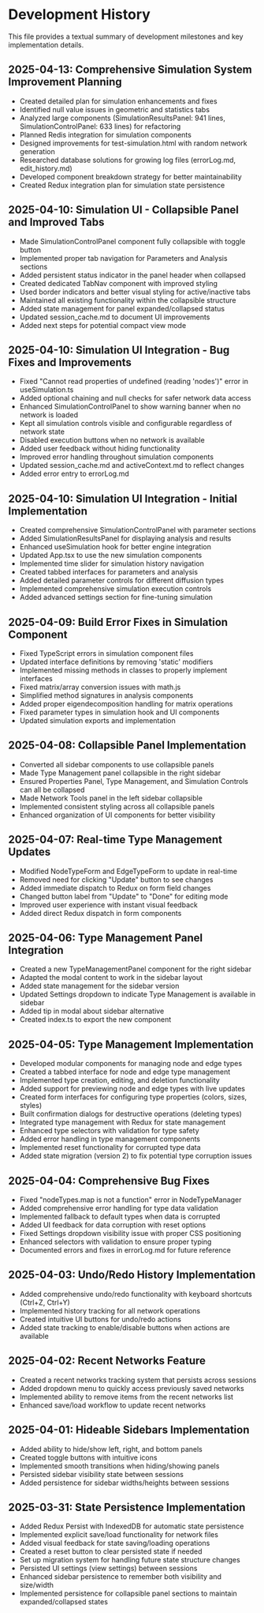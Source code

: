 # Development History

This file provides a textual summary of development milestones and key implementation details.

## 2025-04-13: Comprehensive Simulation System Improvement Planning
- Created detailed plan for simulation enhancements and fixes
- Identified null value issues in geometric and statistics tabs
- Analyzed large components (SimulationResultsPanel: 941 lines, SimulationControlPanel: 633 lines) for refactoring
- Planned Redis integration for simulation components
- Designed improvements for test-simulation.html with random network generation
- Researched database solutions for growing log files (errorLog.md, edit_history.md)
- Developed component breakdown strategy for better maintainability
- Created Redux integration plan for simulation state persistence

## 2025-04-10: Simulation UI - Collapsible Panel and Improved Tabs
- Made SimulationControlPanel component fully collapsible with toggle button
- Implemented proper tab navigation for Parameters and Analysis sections
- Added persistent status indicator in the panel header when collapsed
- Created dedicated TabNav component with improved styling
- Used border indicators and better visual styling for active/inactive tabs
- Maintained all existing functionality within the collapsible structure
- Added state management for panel expanded/collapsed status
- Updated session_cache.md to document UI improvements
- Added next steps for potential compact view mode

## 2025-04-10: Simulation UI Integration - Bug Fixes and Improvements
- Fixed "Cannot read properties of undefined (reading 'nodes')" error in useSimulation.ts
- Added optional chaining and null checks for safer network data access
- Enhanced SimulationControlPanel to show warning banner when no network is loaded
- Kept all simulation controls visible and configurable regardless of network state
- Disabled execution buttons when no network is available
- Added user feedback without hiding functionality
- Improved error handling throughout simulation components
- Updated session_cache.md and activeContext.md to reflect changes
- Added error entry to errorLog.md

## 2025-04-10: Simulation UI Integration - Initial Implementation
- Created comprehensive SimulationControlPanel with parameter sections
- Added SimulationResultsPanel for displaying analysis and results
- Enhanced useSimulation hook for better engine integration
- Updated App.tsx to use the new simulation components
- Implemented time slider for simulation history navigation
- Created tabbed interfaces for parameters and analysis
- Added detailed parameter controls for different diffusion types
- Implemented comprehensive simulation execution controls
- Added advanced settings section for fine-tuning simulation

## 2025-04-09: Build Error Fixes in Simulation Component
- Fixed TypeScript errors in simulation component files
- Updated interface definitions by removing 'static' modifiers
- Implemented missing methods in classes to properly implement interfaces
- Fixed matrix/array conversion issues with math.js
- Simplified method signatures in analysis components
- Added proper eigendecomposition handling for matrix operations
- Fixed parameter types in simulation hook and UI components
- Updated simulation exports and implementation

## 2025-04-08: Collapsible Panel Implementation
- Converted all sidebar components to use collapsible panels
- Made Type Management panel collapsible in the right sidebar
- Ensured Properties Panel, Type Management, and Simulation Controls can all be collapsed
- Made Network Tools panel in the left sidebar collapsible
- Implemented consistent styling across all collapsible panels
- Enhanced organization of UI components for better visibility

## 2025-04-07: Real-time Type Management Updates
- Modified NodeTypeForm and EdgeTypeForm to update in real-time
- Removed need for clicking "Update" button to see changes
- Added immediate dispatch to Redux on form field changes
- Changed button label from "Update" to "Done" for editing mode
- Improved user experience with instant visual feedback
- Added direct Redux dispatch in form components

## 2025-04-06: Type Management Panel Integration
- Created a new TypeManagementPanel component for the right sidebar
- Adapted the modal content to work in the sidebar layout
- Added state management for the sidebar version
- Updated Settings dropdown to indicate Type Management is available in sidebar
- Added tip in modal about sidebar alternative
- Created index.ts to export the new component

## 2025-04-05: Type Management Implementation
- Developed modular components for managing node and edge types
- Created a tabbed interface for node and edge type management
- Implemented type creation, editing, and deletion functionality
- Added support for previewing node and edge types with live updates
- Created form interfaces for configuring type properties (colors, sizes, styles)
- Built confirmation dialogs for destructive operations (deleting types)
- Integrated type management with Redux for state management
- Enhanced type selectors with validation for type safety
- Added error handling in type management components
- Implemented reset functionality for corrupted type data
- Added state migration (version 2) to fix potential type corruption issues

## 2025-04-04: Comprehensive Bug Fixes
- Fixed "nodeTypes.map is not a function" error in NodeTypeManager
- Added comprehensive error handling for type data validation
- Implemented fallback to default types when data is corrupted
- Added UI feedback for data corruption with reset options
- Fixed Settings dropdown visibility issue with proper CSS positioning
- Enhanced selectors with validation to ensure proper typing
- Documented errors and fixes in errorLog.md for future reference

## 2025-04-03: Undo/Redo History Implementation
- Added comprehensive undo/redo functionality with keyboard shortcuts (Ctrl+Z, Ctrl+Y)
- Implemented history tracking for all network operations
- Created intuitive UI buttons for undo/redo actions
- Added state tracking to enable/disable buttons when actions are available

## 2025-04-02: Recent Networks Feature
- Created a recent networks tracking system that persists across sessions
- Added dropdown menu to quickly access previously saved networks
- Implemented ability to remove items from the recent networks list
- Enhanced save/load workflow to update recent networks

## 2025-04-01: Hideable Sidebars Implementation
- Added ability to hide/show left, right, and bottom panels
- Created toggle buttons with intuitive icons
- Implemented smooth transitions when hiding/showing panels
- Persisted sidebar visibility state between sessions
- Added persistence for sidebar widths/heights between sessions

## 2025-03-31: State Persistence Implementation
- Added Redux Persist with IndexedDB for automatic state persistence
- Implemented explicit save/load functionality for network files
- Added visual feedback for state saving/loading operations
- Created a reset button to clear persisted state if needed
- Set up migration system for handling future state structure changes
- Persisted UI settings (view settings) between sessions
- Enhanced sidebar persistence to remember both visibility and size/width
- Implemented persistence for collapsible panel sections to maintain expanded/collapsed states